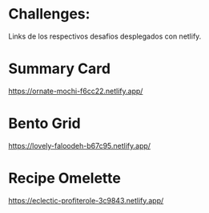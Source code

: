 # Challenges: 
Links de los respectivos desafios desplegados con netlify.

# Summary Card
https://ornate-mochi-f6cc22.netlify.app/

# Bento Grid
https://lovely-faloodeh-b67c95.netlify.app/

# Recipe Omelette 
https://eclectic-profiterole-3c9843.netlify.app/